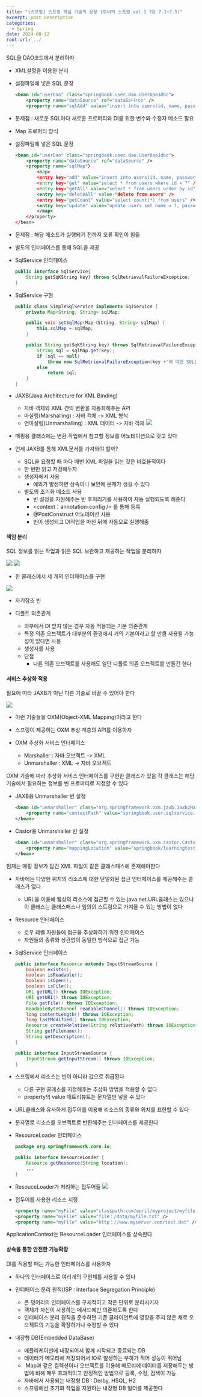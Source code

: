 ```yaml
---
title: "[스프링] 스프링 핵심 기술의 응용 (토비의 스프링 vol.1 7장 7.1~7.5)"
excerpt: post description
categories:
  - Spring
date: 2024-08-12
root-url: ../
---
```

SQL을 DAO코드에서 분리하자

- XML설정을 이용한 분리
- 설정파일에 넣은 SQL 문장
    ```xml
    <bean id="userDao" class="springbook.user.dao.UserDao3dbc">
    	<property name="dataSource" ref="dataSo니rce" />
    	<property name="sqlAdd" value="insert into users(id, name, password,email, level, login, recommend) values(?,?,?,?,?,?,?)" />
    
    ```
- 문제점 : 새로운 SQL마다 새로운 프로퍼티와 DI를 위한 변수와 수정자 메소드 필요

- Map 프로퍼티 방식
- 설정파일에 넣은 SQL 문장
    ```xml
    <bean id="userDao" class="springbook.user.dao.UserDaoJdbc">
    	<property name="dataSource" ref="dataSource" />
    	<property name="sqlMap"〉
    		<map>
    		<entry key="add" value="insert into users(id, name, password,email, level, login, recommend) values(?,?,?,?,?,?,?)" /〉
    		<entry key="get" value="select * from users where id = ?" /〉
    		<entry key="getAll" value="select * from users order by id" />
    		<entry key="deleteAll" value-"delete from users" />
    		<entry key="getCount" value="select count(*) from users" />
    		<entry key="update" value="update users set name = ?, password = ?, email = ?, level = ?, login = ?, recommend = ? where id = ?" />
    		</map>
    	</property>
    </bean>
    ```
- 문제점 : 해당 메소드가 실행되기 전까지 오류 확인이 힘듦

- 별도의 인터페이스를 통해 SQL을 제공
- SqlService 인터페이스
    ```java
	public interface SqlService{
		String getSqKString key) throws SqlRetrievalFailureException;
	}

    ```  
- SqlService 구현
    ```java
	public class SimpleSqlService implements SqIService {
		private Map<String, String> sqlMap;

		public void setSqlMap(Map〈String, String> sqlMap) {
			this.sqlMap = sqlMap;
		}

		public String getSqKString key) throws SqlRetrievalFailureException {
			String sql = sqlMap.get(key);
			if (sql == null)
				throw new SqlRetrievalFailureException(key +"에 대한 SQL을 찾을 수 없습니다");
			else
				return sql;
		}
	}
    ```  

- JAXB(Java Architecture for XML Binding)
	- 자바 객체와 XML 간의 변환을 자동화해주는 API
	- 마샬링(Marshalling) : 자바 객체 -> XML 형식
	- 언마샬링(Unmarshalling) : XML 데이터 -> 자바 객체
![](assets/images/posts_img/screen_capture%202024-08-11%2003.02.14.png)
- 매핑용 클래스에는 변환 작업에서 참고할 정보를 어노테이션으로 갖고 있다

- 언제 JAXB를 통해 XML문서를 가져와야 할까?
	- SQL을 요청할 때 마다 매번 XML 파일을 읽는 것은 비효율적이다
	- 한 번만 읽고 저장해두자
	- 생성자에서 사용
		- 예외가 발생하면 상속이나 보안에 문제가 생길 수 있다
	- 별도의 초기화 메소드 사용
		- 빈 설정을 지원해주는 빈 후처리기를 사용하여 자동 실행되도록 해준다
		- <context：annotation-config /> 를 통해 등록
		- @PostConstruct 어노테이션 사용
		- 빈이 생성되고 DI작업을 마친 뒤에 자동으로 실행해줌


#### 책임 분리
SQL 정보를 읽는 작업과 읽은 SQL 보관하고 제공하는 작업을 분리하자

![](assets/images/posts_img/screen_capture%202024-08-11%2016.21.53%201.png)
![](assets/images/posts_img/screen_capture%202024-08-11%2019.00.35.png)
- 한 클래스에서 세 개의 인터페이스를 구현

![](assets/images/posts_img/screen_capture%202024-08-11%2020.20.50.png)
- 자기참조 빈 

- 디폴트 의존관계
	- 외부에서 DI 받지 않는 경우 자동 적용되는 기본 의존관계
	- 특정 의존 오브젝트가 대부분의 환경에서 거의 기본이라고 할 만큼 사용될 가능성이 있다면 사용
	- 생성자를 사용
	- 단점
		- 다른 의존 오브젝트를 사용해도 일단 디폴트 의존 오브젝트를 만들긴 한다


#### 서비스 추상화 적용
필요에 따라 JAXB가 아닌 다른 기술로 바꿀 수 있어야 한다

![](assets/images/posts_img/screen_capture%202024-08-11%2022.28.24.png)
- 이런 기술들을 OXM(Object-XML Mapping)이라고 한다
- 스프링이 제공하는 OXM 추상 계층의 API를 이용하자

- OXM 추상화 서비스 인터페이스
	- Marshaller : 자바 오브젝트 -> XML
	- Unmarshaller : XML -> 자바 오브젝트

OXM 기술에 따라 추상화 서비스 인터페이스를 구현한 클래스가 있음
각 클래스는 해당 기술에서 필요하는 정보를 빈 프로퍼티로 지정할 수 있다

- JAXB용 Unmarshaller 빈 설정
    ```xml
    <bean id="unmarshaller" class="org.springframework.oxm.jaxb.Jaxb2Marshaller">
		<property name="contextPath" value="springbook.user.sqlservice.jaxb" />
	</bean>
    ```
- Castor용 Unmarshaller 빈 설정
    ```xml
    <bean id="unmarshaller" class="org.springframework.oxm.castor.CastorMarshaller">
		<property name="mappingLocation" value="springbook/learningtest/spring/oxm/mapping.xml" />
	</bean>
    ```

현재는 매핑 정보가 담긴 XML 파일이 같은 클래스패스에 존재해야한다

- 자바에는 다양한 위치의 리소스에 대한 단일화된 접근 인터페이스를 제공해주는 클래스가 없다
	- URL을 이용해 웹상의 리소스에 접근할 수 있는 java.net.URL클래스는 있으나 이 클래스는 클래스패스나 임의의 스트림으로 가져올 수 있는 방법이 없다

- Resource 인터페이스
	- 로우 레벨 자원들에 접근을 추상화하기 위한 인터페이스
	- 자원들의 종류와 상관없이 동일한 방식으로 접근 가능
- SqlService 인터페이스
    ```java
	public interface Resource extends InputStreamSource { 
		boolean exists(); 
		boolean isReadable(); 
		boolean isOpen(); 
		boolean isFile(); 
		URL getURL() throws IOException; 
		URI getURI() throws IOException; 
		File getFile() throws IOException;
		ReadableByteChannel readableChannel() throws IOException;
		long contentLength() throws IOException; 
		long lastModified() throws IOException; 
		Resource createRelative(String relativePath) throws IOException; 
		String getFilename(); 
		String getDescription(); 
	}

	public interface InputStreamSource {
		InputStream getInputStream() throws IOException;
	}
    ```  

- 스프링에서 리소스는 빈이 아니라 값으로 취급된다
	- 다른 구현 클래스를 지정해주는 추상화 방법을 적용할 수 없다
	- property의 value 애트리뷰트는 문자열만 넣을 수 있다

- URL클래스와 유사하게 접두어를 이용해 리소스의 종류와 위치를 표현할 수 있다
- 문자열로 리소스를 오브젝트로 반환해주는 인터페이스를 제공한다
- ResourceLoader 인터페이스
    ```java
	package org.springframework.core.io;

	public interface ResourceLoader {
		Resource getResource(String location);
		...
	}
    ```  

- ResouceLoader가 처리하는 접두어들
![](assets/images/posts_img/screen_capture%202024-08-12%2003.02.15.png)
- 접두어를 사용한 리소스 지정
    ```xml
    <property name="myFile" value="classpath:com/epril/myproject/myfile.txt" />
	<property name="myFile" value="file：/data/myfile.txt" />
	<property name="myFile" value="http：//www.myserver.com/test.dat" />
    ```
    
ApplicationContext는 ResourceLoader 인터페이스를 상속한다


#### 상속을 통한 안전한 기능확장
DI를 적용할 때는 가능한 인터페이스를 사용하자

- 하나의 인터페이스로 여러개의 구현체를 사용할 수 있다  
- 인터페이스 분리 원칙(ISP : Interface Segregation Principle)
	- 큰 덩어리의 인터페이스를 구체적이고 작은 단위로 분리시키자
	- 객체가 자신이 사용하는 메서드에만 의존하도록 한다
	- 인터페이스 분리 원칙을 준수하면 기존 클라이언트에 영향을 주지 않은 채로 오브젝트의 기능을 확장하거나 수정할 수 있다



- 내장형 DB(Embedded DataBase)
	- 애플리케이션에 내장되어서 함께 시작되고 종료되는 DB
	- 데이터가 메모리에 저장되어서 IO로 발생하는 부하가 적어 성능이 뛰어남
	-  Map과 같은 컬렉션이나 오브젝트를 이용해 메모리에 데이터를 저장해두는 방법에 비해 매우 효과적이고 안정적인 방법으로 등록, 수정, 검색이 가능
	- 자바에서 사용되는 내장형 DB : Derby, HSQL, H2
	- 스프링에선 초기화 작업을 지원하는 내장형 DB 빌더를 제공한다
	

